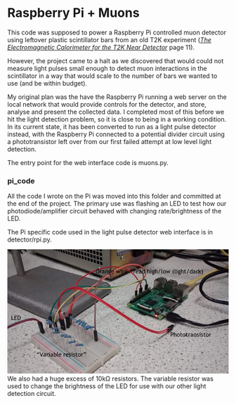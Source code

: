 # Raspberry Pi + Muons

This code was supposed to power a Raspberry Pi controlled muon detector using leftover plastic scintillator bars from an old T2K experiment ([*The Electromagnetic Calorimeter for the T2K Near Detector*](https://arxiv.org/abs/1308.3445) page 11).

However, the project came to a halt as we discovered that would could not measure light pulses small enough to detect muon interactions in the scintillator in a way that would scale to the number of bars we wanted to use (and be within budget).

My original plan was the have the Raspberry Pi running a web server on the local network that would provide controls for the detector, and store, analyse and present the collected data. I completed most of this before we hit the light detection problem, so it is close to being in a working condition. In its current state, it has been converted to run as a light pulse detector instead, with the Raspberry Pi connected to a potential divider circuit using a phototransistor left over from our first failed attempt at low level light detection.

The entry point for the web interface code is muons.py.

### pi_code

All the code I wrote on the Pi was moved into this folder and committed at the end of the project. The primary use was flashing an LED to test how our photodiode/amplifier circuit behaved with changing rate/brightness of the LED.

The Pi specific code used in the light pulse detector web interface is in detector/rpi.py.

![](https://raw.githubusercontent.com/H4rtland/rpi_muons/master/pi_setup.jpg)
We also had a huge excess of 10kΩ resistors. The variable resistor was used to change the brightness of the LED for use with our other light detection circuit.
